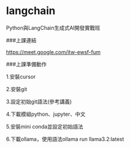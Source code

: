 # langchain
Python與LangChain生成式AI開發實戰班

###上課連結

https://meet.google.com/itw-ewsf-fum

###上課準備動作

1.安裝cursor

2.安裝git

3.設定初始git語法(參考講義)

4.下載模組python、jupyter、中文

5.安裝mini conda並設定初始語法

6.下載ollama，使用語法ollama run llama3.2:latest